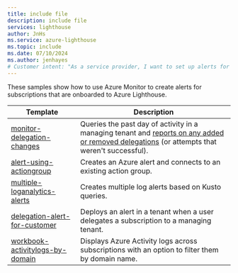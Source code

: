 ```yaml
---
title: include file
description: include file
services: lighthouse
author: JnHs
ms.service: azure-lighthouse
ms.topic: include
ms.date: 07/10/2024
ms.author: jenhayes
# Customer intent: "As a service provider, I want to set up alerts for customer resources that I manage through Azure Lighthouse, so that I can stay informed about changes and activities across subscriptions."
---
```


These samples show how to use Azure Monitor to create alerts for subscriptions that are onboarded to Azure Lighthouse.

| **Template** | **Description** |
|---------|---------|
| [monitor-delegation-changes](https://github.com/Azure/Azure-Lighthouse-samples/tree/master/tools/monitor-delegation-changes) | Queries the past day of activity in a managing tenant and [reports on any added or removed delegations](../how-to/monitor-delegation-changes.md) (or attempts that weren't successful).|
| [alert-using-actiongroup](https://github.com/Azure/Azure-Lighthouse-samples/tree/master/templates/alert-using-actiongroup) | Creates an Azure alert and connects to an existing action group.|
| [multiple-loganalytics-alerts](https://github.com/Azure/Azure-Lighthouse-samples/tree/master/templates/multiple-loganalytics-alerts) | Creates multiple log alerts based on Kusto queries.|
| [delegation-alert-for-customer](https://github.com/Azure/Azure-Lighthouse-samples/tree/master/templates/delegation-alert-for-customer) | Deploys an alert in a tenant when a user delegates a subscription to a managing tenant.|
| [workbook-activitylogs-by-domain](https://github.com/Azure/Azure-Lighthouse-samples/tree/master/templates/workbook-activitylogs-by-domain) | Displays Azure Activity logs across subscriptions with an option to filter them by domain name. |
